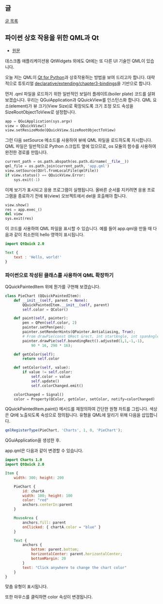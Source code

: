 
## 글

[글 목록](README.md)

## 파이썬 상호 작용을 위한 QML과 Qt

- [원문](http://blog.qt.io/blog/2018/05/14/qml-qt-python/)

데스크톱 애플리케이션용 QtWidgets 외에도 Qt에는 또 다른 UI 기술인 QML이 있습니다.

오늘 저는 QML이 [Qt for Python](http://www.pyside.org/)과 상호작용하는 방법을 보여 드리고자 합니다. 대략적으로 튜토리얼 [declarative/extending/chapter3-bindings](https://doc.qt.io/qt-5.10/qtqml-tutorials-extending-qml-example.html#chapter-3-adding-property-bindings)을 기반으로 합니다.

먼저 .qml 파일을 로드하기 위한 일반적인 보일러 플레이트(boiler plate) 코드를 살펴 보겠습니다. 우리는 QGuiApplication과 QQuickView를 인스턴스화 합니다.
 QML 요소(element)가 뷰 크기(View Size)로 확장되도록 크기 조정 모드 속성을 SizeRootObjectToView로 설정합니다.

```python
app = QGuiApplication(sys.argv)
view = QQuickView()
view.setResizeMode(QQuickView.SizeRootObjectToView)
```

그런 다음 setSource 메소드를 사용하여 뷰에 QML 파일을 로드하도록 지시합니다.
QML 파일은 일반적으로 Python 스크립트 옆에 있으므로, os 모듈의 함수를 사용하여 완전한 경로를 만듭니다.

```python
current_path = os.path.abspath(os.path.dirname(__file__))
qml_file = os.path.join(current_path, 'app.qml')
view.setSource(QUrl.fromLocalFile(qmlFile))
if view.status() == QQuickView.Error:
    sys.exit(-1)
```
이제 보기가 표시되고 응용 프로그램이 실행됩니다. 올바른 순서를 지키려면 응용 프로그램을 종료하기 전에 뷰(view) 오브젝트에서 del을 호출해야 합니다.

```python
view.show()
res = app.exec_()
del view
sys.exit(res)
```

이 코드를 사용하여 QML 파일을 표시할 수 있습니다. 예를 들어 app.qml을 만들 때 다음과 같이 최소한의 hello 영역이 표시됩니다.

```qml
import QtQuick 2.0

Text {
    text : 'Hello, world!'
}
```

### 파이썬으로 작성된 클래스를 사용하여 QML 확장하기

QQuickPaintedItem 위에 뭔가를 구현해 보겠습니다.

```python
class PieChart (QQuickPaintedItem):
    def __init__(self, parent = None):
        QQuickPaintedItem.__init__(self, parent)
        self.color = QColor()

    def paint(self, painter):
        pen = QPen(self.color, 2)
        painter.setPen(pen);
        painter.setRenderHints(QPainter.Antialiasing, True);
        # From drawPie(const QRect &rect, int startAngle, int spanAngle)
        painter.drawPie(self.boundingRect().adjusted(1,1,-1,-1),
            90 * 16, 290 * 16);

    def getColor(self):
        return self.color

    def setColor(self, value):
        if value != self.color:
            self.color = value
            self.update()
            self.colorChanged.emit()

    colorChanged = Signal()
    color = Property(QColor, getColor, setColor, notify=colorChanged)
```

QQuickPaintedItem.paint() 메서드를 재정의하여 간단한 원형 차트를 그립니다. 색상은 Qt에 노출되도록 속성으로 정의됩니다. 유형을 QML에 알리기 위해 다음을 삽입합니다.

```qml
qmlRegisterType(PieChart, 'Charts', 1, 0, 'PieChart');
```
QGuiApplication을 생성한 후.

app.qml은 다음과 같이 변경할 수 있습니다.

```qml
import Charts 1.0
import QtQuick 2.0

Item {
    width: 300; height: 200

    PieChart {
        id: chartA
        width: 100; height: 100
        color: "red"
        anchors.centerIn:parent
    }

    MouseArea {
        anchors.fill: parent
        onClicked: { chartA.color = "blue" }
    }

    Text {
        anchors {
            bottom: parent.bottom;
            horizontalCenter: parent.horizontalCenter;
            bottomMargin: 20
        }
        text: "Click anywhere to change the chart color"
    }
}
```
맞춤 유형이 표시됩니다.

또한 마우스를 클릭하면 color 속성이 변경됩니다.
